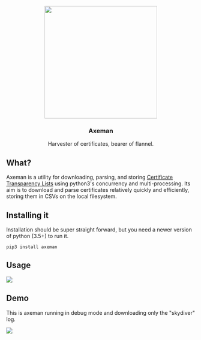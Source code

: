 <p align="center">
    <img align="center" style="width: 300px" src="https://github.com/CaliDog/Lumberjack/raw/master/img/logo.png">
    <h3 align="center">Axeman</h3>
    <p align="center">Harvester of certificates, bearer of flannel.</p>
</p>

## What?
Axeman is a utility for downloading, parsing, and storing <a href="">Certificate Transparency Lists</a> using python3's concurrency and multi-processing. Its aim is to download and parse certificates relatively quickly and efficiently, storing them in CSVs on the local filesystem. 

## Installing it
Installation should be super straight forward, but you need a newer version of python (3.5+) to run it.

```
pip3 install axeman
```

## Usage
<img src="https://github.com/CaliDog/Lumberjack/raw/master/img/screenshot.png">

## Demo
This is axeman running in debug mode and downloading only the "skydiver" log. 

<img src="https://github.com/CaliDog/Lumberjack/raw/master/img/demo.gif">
